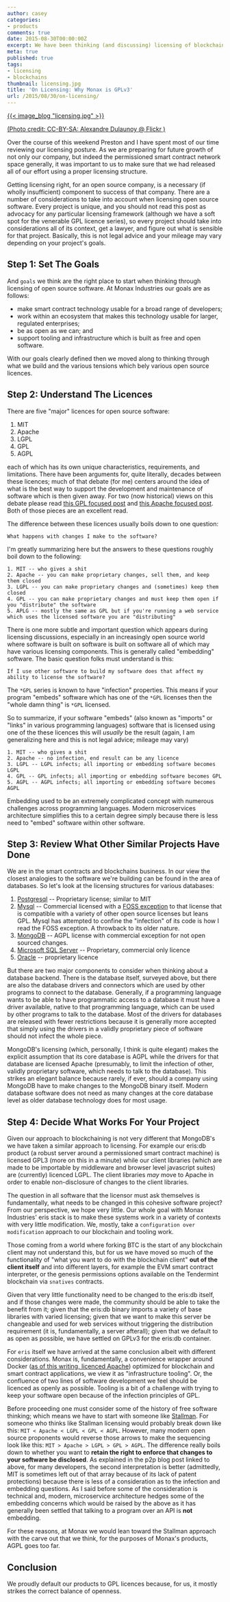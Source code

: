 ```yaml
---
author: casey
categories:
- products
comments: true
date: 2015-08-30T00:00:00Z
excerpt: We have been thinking (and discussing) licensing of blockchain tech and tooling a lot internally recently. Here's what we think.
meta: true
published: true
tags:
- licensing
- blockchains
thumbnail: licensing.jpg
title: 'On Licensing: Why Monax is GPLv3'
url: /2015/08/30/on-licensing/
---
```


[{{< image_blog "licensing.jpg" >}}](https://www.flickr.com/photos/adulau/3011878917/)

[(Photo credit: CC-BY-SA: Alexandre Dulaunoy @ Flickr )](https://www.flickr.com/photos/adulau/)

Over the course of this weekend Preston and I have spent most of our time reviewing our licensing posture. As we are preparing for future growth of not only our company, but indeed the permissioned smart contract network space generally, it was important to us to make sure that we had released all of our effort using a proper licensing structure.

Getting licensing right, for an open source company, is a necessary (if wholly insufficient) component to success of that company. There are a number of considerations to take into account when licensing open source software. Every project is unique, and you should not read this post as advocacy for any particular licensing framework (although we have a soft spot for the venerable GPL licence series), so every project should take into considerations all of its context, get a lawyer, and figure out what is sensible for that project. Basically, this is not legal advice and your mileage may vary depending on your project's goals.

## Step 1: Set The Goals

And `goals` we think are the right place to start when thinking through licensing of open source software. At Monax Industries our goals are as follows:

* make smart contract technology usable for a broad range of developers;
* work within an ecosystem that makes this technology usable for larger, regulated enterprises;
* be as open as we can; and
* support tooling and infrastructure which is built as free and open software.

With our goals clearly defined then we moved along to thinking through what we build and the various tensions which bely various open source licences.

## Step 2: Understand The Licences

There are five "major" licences for open source software:

1. MIT
2. Apache
3. LGPL
4. GPL
5. AGPL

each of which has its own unique characteristics, requirements, and limitations. There have been arguments for, quite literally, decades between these licences; much of that debate (for me) centers around the idea of what is the best way to support the development and maintenance of software which is then given away. For two (now historical) views on this debate please read [this GPL focused post](http://www.gnu.org/philosophy/enforcing-gpl.en.html) and [this Apache focused post](http://blog.p2pfoundation.net/why-apache-defeated-the-gpl-license-developer-freedom-vs-user-freedom/2013/01/21). Both of those pieces are an excellent read.

The difference between these licences usually boils down to one question:

```
What happens with changes I make to the software?
```

I'm greatly summarizing here but the answers to these questions roughly boil down to the following:

```
1. MIT -- who gives a shit
2. Apache -- you can make proprietary changes, sell them, and keep them closed
3. LGPL -- you can make proprietary changes and (sometimes) keep them closed
4. GPL -- you can make proprietary changes and must keep them open if you "distribute" the software
5. APLG -- mostly the same as GPL but if you're running a web service which uses the licensed software you are "distributing"
```

There is one more subtle and important question which appears during licensing discussions, especially in an increasingly open source world where software is built on software is built on software all of which may have various licensing components. This is generally called "embedding" software. The basic question folks must understand is this:

```
If I use other software to build my software does that affect my ability to license the software?
```

The `*GPL` series is known to have "infection" properties. This means if your program "embeds" software which has one of the `*GPL` licenses then the "whole damn thing" is `*GPL` licensed.

So to summarize, if your software "embeds" (also known as "imports" or "links" in various programming languages) software that is licensed using one of the these licences this will *usually* be the result (again, I am generalizing here and this is not legal advice; mileage may vary)

```
1. MIT -- who gives a shit
2. Apache -- no infection, end result can be any licence
3. LGPL -- LGPL infects; all importing or embedding software becomes LGPL
4. GPL -- GPL infects; all importing or embedding software becomes GPL
5. AGPL -- AGPL infects; all importing or embedding software becomes AGPL
```

Embedding used to be an extremely complicated concept with numerous challenges across programming languages. Modern microservices architecture simplifies this to a certain degree simply because there is less need to "embed" software within other software.

## Step 3: Review What Other Similar Projects Have Done

We are in the smart contracts and blockchains business. In our view the closest analogies to the software we're building can be found in the area of databases. So let's look at the licensing structures for various databases:

1. [Postgresql](http://www.postgresql.org/about/licence/) -- Proprietary license; similar to MIT
2. [Mysql](http://www.mysql.com/about/legal/) -- Commercial licensed with a [FOSS exception](http://www.mysql.com/about/legal/licensing/foss-exception/) to that license that is compatible with a variety of other open source licenses but leans GPL. Mysql has attempted to confine the "infection" of its code is how I read the FOSS exception. A throwback to its older nature.
3. [MongoDB](https://www.mongodb.org/about/licensing/) -- AGPL license with commercial exception for not open sourced changes.
4. [Microsoft SQL Server](http://www.microsoft.com/en-us/Licensing/product-licensing/sql-server-2014.aspx#tab=2) -- Proprietary, commercial only licence
5. [Oracle](http://docs.oracle.com/database/121/DBLIC/editions.htm#DBLIC116) -- proprietary licence

But there are two major components to consider when thinking about a database backend. There is the database itself, surveyed above, but there are also the database drivers and connectors which are used by other programs to connect to the database. Generally, if a programming language wants to be able to have programmatic access to a database it must have a driver available, native to that programming language, which can be used by other programs to talk to the database. Most of the drivers for databases are released with fewer restrictions because it is generally more accepted that simply using the drivers in a validly proprietary piece of software should not infect the whole piece.

MongoDB's licensing (which, personally, I think is quite elegant) makes the explicit assumption that its core database is AGPL while the drivers for that database are licensed Apache (presumably, to limit the infection of other, validly proprietary software, which needs to talk to the database). This strikes an elegant balance because rarely, if ever, should a company using MongoDB have to make changes to the MongoDB binary itself. Modern database software does not need as many changes at the core database level as older database technology does for most usage.

## Step 4: Decide What Works For Your Project

Given our approach to blockchaining is not very different that MongoDB's we have taken a similar approach to licensing. For example our eris:db product (a robust server around a permissioned smart contract machine) is licensed GPL3 (more on this in a minute) while our client libraries (which are made to be importable by middleware and browser level javascript suites) are (currently) licenced LGPL. The client libraries *may* move to Apache in order to enable non-disclosure of changes to the client libraries.

The question in all software that the licensor must ask themselves is fundamentally, what needs to be changed in this cohesive software project? From our perspective, we hope very little. Our whole goal with Monax Industries' eris stack is to make these systems work in a variety of contexts with very little modification. We, mostly, take a `configuration over modification` approach to our blockchain and tooling work.

Those coming from a world where forking BTC is the start of any blockchain client may not understand this, but for us we have moved so much of the functionality of "what you want to do with the blockchain client" **out of the client itself** and into different layers, for example the EVM smart contract interpreter, or the genesis permissions options available on the Tendermint blockchain via `snatives` contracts.

Given that very little functionality need to be changed to the eris:db itself, and if those changes were made, the community should be able to take the benefit from it; given that the eris:db binary imports a variety of base libraries with varied licensing; given that we want to make this server be changeable and used for web services without triggering the distribution requirement (it is, fundamentally, a server afterall); given that we default to as open as possible, we have settled on GPLv3 for the eris:db container.

For `eris` itself we have arrived at the same conclusion albeit with different considerations. Monax is, fundamentally, a convenience wrapper around Docker ([as of this writing, licenced Apache](https://github.com/docker/docker/blob/master/LICENSE)) optimized for blockchain and smart contract applications, we view it as "infrastructure tooling". Or, the confluence of two lines of software development we feel should be licenced as openly as possible. Tooling is a bit of a challenge with trying to keep your software open because of the infection principles of GPL.

Before proceeding one must consider some of the history of free software thinking; which means we have to start with someone like [Stallman](https://en.wikipedia.org/wiki/Richard_Stallman). For someone who thinks like Stallman licensing would probably break down like this: `MIT < Apache < LGPL < GPL < AGPL`. However, many modern open source proponents would reverse those arrows to make the sequencing look like this: `MIT > Apache > LGPL > GPL > AGPL`. The difference really boils down to whether you want to **retain the right to enforce that changes to your software be disclosed**. As explained in the p2p blog post linked to above, for many developers, the second interpretation is better (admittedly, MIT is sometimes left out of that array because of its lack of patent protections) because there is less of a consideration as to the infection and embedding questions. As I said before some of the consideration is technical and, modern, microservice architecture hedges some of the embedding concerns which would be raised by the above as it has generally been settled that talking to a program over an API is **not** embedding.

For these reasons, at Monax we would lean toward the Stallman approach with the carve out that we think, for the purposes of Monax's products, AGPL goes too far.

## Conclusion

We proudly default our products to GPL licences because, for us, it mostly strikes the correct balance of openness.
